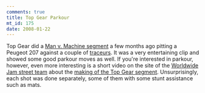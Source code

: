 ```yaml
--- 
comments: true
title: Top Gear Parkour
mt_id: 175
date: 2008-01-22
---
```

Top Gear did a [Man v. Machine segment](http://youtube.com/watch?v=MCyrDZmCijk) a few months ago pitting a Peugeot 207 against a couple of [traceurs](http://en.wikipedia.org/wiki/Parkour).  It was a very entertaining clip and showed some good parkour moves as well.  If you're interested in parkour, however, even more interesting is a short video on the site of the [Worldwide Jam street team](http://www.worldwidejam.tv/streetteam.1.parkour.html) about the [making of the Top Gear segment](http://www.worldwidejam.tv/topgear.parkour.jam.html).  Unsurprisingly, each shot was done separately, some of them with some stunt assistance such as mats.
